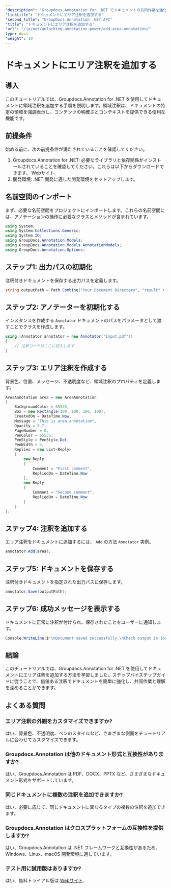 ```yaml
---
"description": "Groupdocs.Annotation for .NET でドキュメントの共同作業を強化しましょう。エリア注釈を追加する方法をステップバイステップで学びましょう。"
"linktitle": "ドキュメントにエリア注釈を追加する"
"second_title": "GroupDocs.Annotation .NET API"
"title": "ドキュメントにエリア注釈を追加する"
"url": "/ja/net/unlocking-annotation-power/add-area-annotation/"
type: docs
"weight": 10
---
```


# ドキュメントにエリア注釈を追加する

## 導入
このチュートリアルでは、Groupdocs.Annotation for .NET を使用してドキュメントに領域注釈を追加する手順を説明します。領域注釈は、ドキュメントの特定の領域を強調表示し、コンテンツの明確さとコンテキストを提供できる便利な機能です。
## 前提条件
始める前に、次の前提条件が満たされていることを確認してください。
1. Groupdocs.Annotation for .NET: 必要なライブラリと依存関係がインストールされていることを確認してください。これらは以下からダウンロードできます。 [Webサイト](https://releases。groupdocs.com/annotation/net/).
2. 開発環境: .NET 開発に適した開発環境をセットアップします。

## 名前空間のインポート
まず、必要な名前空間をプロジェクトにインポートします。これらの名前空間には、アノテーションの操作に必要なクラスとメソッドが含まれています。
```csharp
using System;
using System.Collections.Generic;
using System.IO;
using GroupDocs.Annotation.Models;
using GroupDocs.Annotation.Models.AnnotationModels;
using GroupDocs.Annotation.Options;
```

## ステップ1: 出力パスの初期化
注釈付きドキュメントを保存する出力パスを定義します。
```csharp
string outputPath = Path.Combine("Your Document Directory", "result" + Path.GetExtension("input.pdf"));
```
## ステップ2: アノテーターを初期化する
インスタンスを作成する `Annotator` ドキュメントのパスをパラメータとして渡すことでクラスを作成します。
```csharp
using (Annotator annotator = new Annotator("input.pdf"))
{
    // 注釈コードはここに記入します
}
```
## ステップ3: エリア注釈を作成する
背景色、位置、メッセージ、不透明度など、領域注釈のプロパティを定義します。
```csharp
AreaAnnotation area = new AreaAnnotation
{
    BackgroundColor = 65535,
    Box = new Rectangle(100, 100, 100, 100),
    CreatedOn = DateTime.Now,
    Message = "This is area annotation",
    Opacity = 0.7,
    PageNumber = 0,
    PenColor = 65535,
    PenStyle = PenStyle.Dot,
    PenWidth = 3,
    Replies = new List<Reply>
    {
        new Reply
        {
            Comment = "First comment",
            RepliedOn = DateTime.Now
        },
        new Reply
        {
            Comment = "Second comment",
            RepliedOn = DateTime.Now
        }
    }
};
```
## ステップ4: 注釈を追加する
エリア注釈をドキュメントに追加するには、 `Add` の方法 `Annotator` 実例。
```csharp
annotator.Add(area);
```
## ステップ5: ドキュメントを保存する
注釈付きドキュメントを指定された出力パスに保存します。
```csharp
annotator.Save(outputPath);
```
## ステップ6: 成功メッセージを表示する
ドキュメントに正常に注釈が付けられ、保存されたことをユーザーに通知します。
```csharp
Console.WriteLine($"\nDocument saved successfully.\nCheck output in {outputPath}.");
```

## 結論
このチュートリアルでは、Groupdocs.Annotation for .NET を使用してドキュメントにエリア注釈を追加する方法を学習しました。ステップバイステップガイドに従うことで、価値ある注釈でドキュメントを簡単に強化し、共同作業と理解を深めることができます。
## よくある質問
### エリア注釈の外観をカスタマイズできますか?
はい、背景色、不透明度、ペンのスタイルなど、さまざまな側面をチュートリアルに合わせてカスタマイズできます。
### Groupdocs.Annotation は他のドキュメント形式と互換性がありますか?
はい、Groupdocs.Annotation は PDF、DOCX、PPTX など、さまざまなドキュメント形式をサポートしています。
### 同じドキュメントに複数の注釈を追加できますか?
はい、必要に応じて、同じドキュメントに異なるタイプの複数の注釈を追加できます。
### Groupdocs.Annotation はクロスプラットフォームの互換性を提供しますか?
はい、Groupdocs.Annotation は .NET フレームワークと互換性があるため、Windows、Linux、macOS 開発環境に適しています。
### テスト用に試用版はありますか?
はい、無料トライアル版は [Webサイト](https://releases。groupdocs.com/).